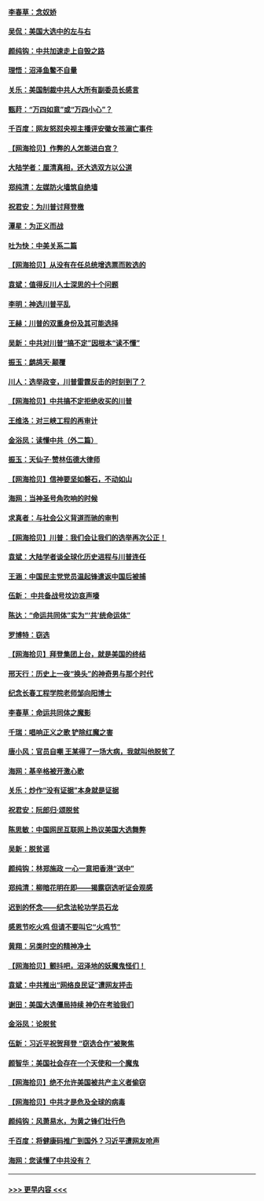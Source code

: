 #### [李春草：念奴娇](../pages/nsc993/n12607083.md?t=12100502) 
#### [吴侃：美国大选中的左与右](../pages/nsc993/n12607054.md?t=12100502) 
#### [颜纯钩：中共加速走上自毁之路](../pages/nsc993/n12606473.md?t=12100502) 
#### [理悟：沼泽鱼鳖不自量](../pages/nsc993/n12606454.md?t=12100502) 
#### [关乐：美国制裁中共人大所有副委员长感言](../pages/nsc993/n12606442.md?t=12100502) 
#### [甄莳：“万四如意”或“万四小心”？](../pages/nsc993/n12606091.md?t=12100502) 
#### [千百度：网友怒怼央视主播评安徽女孩溺亡事件](../pages/nsc993/n12605370.md?t=12100502) 
#### [【网海拾贝】作弊的人怎能进白宫？](../pages/nsc993/n12603546.md?t=12100502) 
#### [大陆学者：厘清真相，还大选双方以公道](../pages/nsc993/n12603475.md?t=12100502) 
#### [郑纯清：左媒防火墙筑自绝墙](../pages/nsc993/n12602226.md?t=12100502) 
#### [祝君安：为川普讨拜登檄](../pages/nsc993/n12602199.md?t=12100502) 
#### [潭星：为正义而战](../pages/nsc993/n12600926.md?t=12100502) 
#### [吐为快：中美关系二篇](../pages/nsc993/n12600908.md?t=12100502) 
#### [【网海拾贝】从没有在任总统增选票而败选的](../pages/nsc993/n12600435.md?t=12100502) 
#### [袁斌：值得反川人士深思的十个问题](../pages/nsc993/n12600332.md?t=12100502) 
#### [李明：神选川普平乱](../pages/nsc993/n12599751.md?t=12100502) 
#### [王赫：川普的双重身份及其可能选择](../pages/nsc993/n12599723.md?t=12100502) 
#### [吴新：中共对川普“搞不定”因根本“读不懂”](../pages/nsc993/n12599502.md?t=12100502) 
#### [振玉：鹧鸪天‧颠覆](../pages/nsc993/n12599494.md?t=12100502) 
#### [川人：选举政变，川普雷霆反击的时刻到了？](../pages/nsc993/n12599291.md?t=12100502) 
#### [【网海拾贝】中共搞不定拒绝收买的川普](../pages/nsc993/n12598955.md?t=12100502) 
#### [王维洛：对三峡工程的再审计](../pages/nsc993/n12598436.md?t=12100502) 
#### [金浴凤：读懂中共（外二篇）](../pages/nsc993/n12597943.md?t=12100502) 
#### [振玉：天仙子‧赞林伍德大律师](../pages/nsc993/n12597929.md?t=12100502) 
#### [【网海拾贝】信神要坚如磐石，不动如山](../pages/nsc993/n12597901.md?t=12100502) 
#### [海网：当神圣号角吹响的时候](../pages/nsc993/n12595891.md?t=12100502) 
#### [求真者：与社会公义背道而驰的审判](../pages/nsc993/n12595868.md?t=12100502) 
#### [【网海拾贝】川普：我们会让我们的选举再次公正！](../pages/nsc993/n12594930.md?t=12100502) 
#### [袁斌：大陆学者谈全球化历史进程与川普连任](../pages/nsc993/n12594690.md?t=12100502) 
#### [王涵：中国民主党党员温起锋遣返中国后被捕](../pages/nsc993/n12594540.md?t=12100502) 
#### [伍新： 中共备战号坟边哀声嚎](../pages/nsc993/n12593086.md?t=12100502) 
#### [陈达：“命运共同体”实为“‘共’统命运体”](../pages/nsc993/n12590865.md?t=12100502) 
#### [罗博特：窃选](../pages/nsc993/n12590619.md?t=12100502) 
#### [【网海拾贝】拜登集团上台，就是美国的终结](../pages/nsc993/n12589725.md?t=12100502) 
#### [邢天行：历史上一夜“换头”的神奇男与那个时代](../pages/nsc993/n12589424.md?t=12100502) 
#### [纪念长春工程学院老师邹向阳博士](../pages/nsc993/n12585390.md?t=12100502) 
#### [李春草：命运共同体之魔影](../pages/nsc993/n12585026.md?t=12100502) 
#### [千瑞：唱响正义之歌 铲除红魔之害](../pages/nsc993/n12585002.md?t=12100502) 
#### [唐小风：官员自嘲 王某得了一场大病，我就叫他脱贫了](../pages/nsc993/n12584981.md?t=12100502) 
#### [海网：基辛格被开激心歌](../pages/nsc993/n12584946.md?t=12100502) 
#### [关乐：炒作“没有证据”本身就是证据](../pages/nsc993/n12583146.md?t=12100502) 
#### [祝君安：阮郎归‧颂脱贫](../pages/nsc993/n12583119.md?t=12100502) 
#### [陈思敏：中国网民互联网上热议美国大选舞弊](../pages/nsc993/n12582845.md?t=12100502) 
#### [吴新：脱贫谣](../pages/nsc993/n12580839.md?t=12100502) 
#### [颜纯钩：林郑施政 一心一意把香港“送中”](../pages/nsc993/n12580805.md?t=12100502) 
#### [郑纯清：柳暗花明在即——揭露窃选听证会观感](../pages/nsc993/n12580795.md?t=12100502) 
#### [迟到的怀念——纪念法轮功学员石龙](../pages/nsc993/n12580245.md?t=12100502) 
#### [感恩节吃火鸡  但请不要叫它“火鸡节”](../pages/nsc993/n12580252.md?t=12100502) 
#### [黄翔：另类时空的精神净土](../pages/nsc993/n12578638.md?t=12100502) 
#### [【网海拾贝】颤抖吧，沼泽地的妖魔鬼怪们！](../pages/nsc993/n12578552.md?t=12100502) 
#### [袁斌：中共推出“网络良民证”遭网友抨击](../pages/nsc993/n12578511.md?t=12100502) 
#### [谢田：美国大选僵局持续 神仍在考验我们](../pages/nsc993/n12577432.md?t=12100502) 
#### [金浴凤：论脱贫](../pages/nsc993/n12576386.md?t=12100502) 
#### [伍新：习近平祝贺拜登 “窃选合作”被聚焦](../pages/nsc993/n12576358.md?t=12100502) 
#### [颜智华：美国社会存在一个天使和一个魔鬼](../pages/nsc993/n12574299.md?t=12100502) 
#### [【网海拾贝】绝不允许美国被共产主义者偷窃](../pages/nsc993/n12573396.md?t=12100502) 
#### [【网海拾贝】中共才是危及全球的病毒](../pages/nsc993/n12571204.md?t=12100502) 
#### [颜纯钩：风萧易水，为黄之锋们壮行色](../pages/nsc993/n12571487.md?t=12100502) 
#### [千百度：将健康码推广到国外？习近平遭网友呛声](../pages/nsc993/n12570808.md?t=12100502) 
#### [海网：您读懂了中共没有？](../pages/nsc993/n12570487.md?t=12100502) 

----
#### [ >>> 更早内容 <<< ](../indexes/nsc993-earlier.md)
